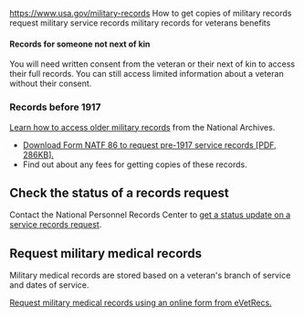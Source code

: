 

https://www.usa.gov/military-records
How to get copies of military records
request military service records
military records for veterans benefits

#### Records for someone not next of kin

You will need written consent from the veteran or their next of kin to access their full records. You can still access limited information about a veteran without their consent.

### Records before 1917

[Learn how to access older military records](https://www.archives.gov/veterans/military-service-records/pre-ww-1-records) from the National Archives.

* [Download Form NATF 86 to request pre-1917 service records [PDF, 286KB].](https://www.archives.gov/files/forms/pdf/natf-86.pdf)
* Find out about any fees for getting copies of these records.

**Check the status of a records request**
-----------------------------------------

Contact the National Personnel Records Center to [get a status update on a service records request](https://www.archives.gov/personnel-records-center/forms).

**Request military medical records**
------------------------------------

Military medical records are stored based on a veteran's branch of service and dates of service.

[Request military medical records using an online form from eVetRecs.](https://vetrecs.archives.gov/VeteranRequest/home.html)
